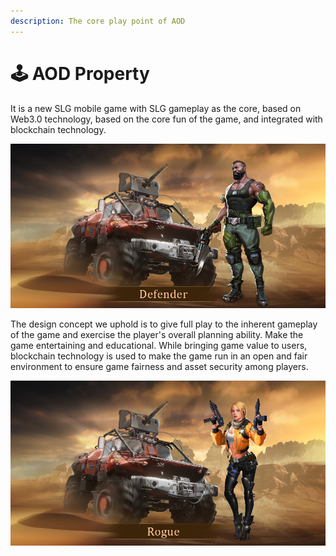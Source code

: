 ```yaml
---
description: The core play point of AOD
---
```


# 🕹 AOD Property

It is a new SLG mobile game with SLG gameplay as the core, based on Web3.0 technology, based on the core fun of the game, and integrated with blockchain technology.

![](IMG/Hero1.jpg)

The design concept we uphold is to give full play to the inherent gameplay of the game and exercise the player's overall planning ability. Make the game entertaining and educational. While bringing game value to users, blockchain technology is used to make the game run in an open and fair environment to ensure game fairness and asset security among players.

![](IMG/Hero2.jpg)
